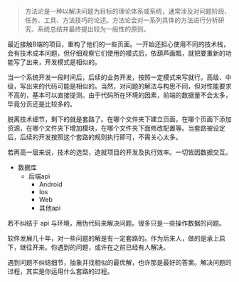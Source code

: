 > 方法论是一种以解决问题为目标的理论体系或系统，通常涉及对问题阶段、任务、工具、方法技巧的论述。方法论会对一系列具体的方法进行分析研究、系统总结并最终提出较为一般性的原则。

最近接触B端的项目，重构了他们的一些页面。一开始还担心使用不同的技术栈，会有技术成本问题，但仔细观察它们使用的模式后，依葫芦画瓢，就把要重新的功能写了出来，开发模式是相似的。

当一个系统开发一段时间后，后续的业务开发，按照一定模式来写就行。高级、中级，写出来的代码可能是相似的。当然，对问题的解法与构思不同，但对性能要求不高的，基本可以直接提测。由于代码所在环境的因素，前端的数据量不会太多，毕竟分页还是比较多的。

脱离技术细节，剩下的就是套路了。在哪个文件夹下建立页面，在哪个页面下添加资源，在哪个文件夹下增加模块，在哪个文件夹下面修改配置等。当套路被设定后，后续的开发按照这个套路的规则执行即可，不需关心太多。

若再高一层来说，技术的选型，造就项目的开发及执行效率。一切皆因数据交互。
* 数据库
  * 后端api
    * Android 
    * Ios
    * Web
    * 其他api

若不纠结于 api 与环境，用伪代码来解决问题。很多只是一些操作数据的问题。

软件发展几十年，对一些问题的解是有一定套路的。作为后来人，做的是承上启下，继往开来。你遇到的问题，或许在之前已经有人解决。

遇到问题不纠结细节，抽象并找相似的最优解，也许那是最好的答案。解决问题的过程，其实是你运用什么套路的过程。